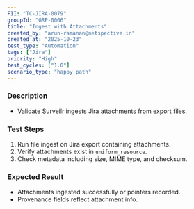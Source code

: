 ```yaml
---
FII: "TC-JIRA-0079"
groupId: "GRP-0006"
title: "Ingest with Attachments"
created_by: "arun-ramanan@netspective.in"
created_at: "2025-10-23"
test_type: "Automation"
tags: ["Jira"]
priority: "High"
test_cycles: ["1.0"]
scenario_type: "happy path"
---
```

### Description
- Validate Surveilr ingests Jira attachments from export files.

### Test Steps
1. Run file ingest on Jira export containing attachments.  
2. Verify attachments exist in `uniform_resource`.  
3. Check metadata including size, MIME type, and checksum.

### Expected Result
- Attachments ingested successfully or pointers recorded.  
- Provenance fields reflect attachment info.
